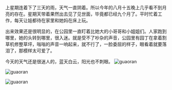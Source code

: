 


上星期连着下了三天的雨，天气一直阴着。所以今年的八月十五晚上几乎看不到月亮的存在。星期天带着果然出去见了见世面，毕竟都已经九个月了。平时忙着工作，每天让娃都待在家里和她妈在床上玩。

出来效果还是很明显的，在公园里一直盯着比她大的小哥哥和小姐姐们。人家跑到哪里，她的头转到哪里，很入迷。就是受不了吵杂的声音，公园里有园丁在拿着割草机修整草坪，嗡嗡的声音一响起来，就不行了，一脸委屈的样子，眼看着就要落泪了，那模样太可爱了。

今天的天气还是很迷人的，蓝天白云，阳光也不刺眼。
![guaoran](https://img.010316.xyz/usr/uploads/2019/09/IMG_20190915_154025.jpg)

![guaoran](https://img.010316.xyz/usr/uploads/2019/09/IMG_20190915_163112.jpg)

![guaoran](https://img.010316.xyz/usr/uploads/2019/09/IMG_20190915_230700.jpg)

